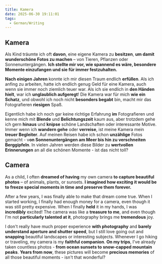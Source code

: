 ```yaml
---
title: Kamera
date: 2025-06-30 19:11:01
tags:
  - German/Writing
---
```


## Kamera

Als Kind träumte ich oft **davon**, eine eigene Kamera zu **besitzen**, **um damit wunderschöne Fotos zu machen** – von Tieren, Pflanzen oder Sonnenuntergängen. **Ich stellte mir vor, wie spannend es wäre, besondere Momente einzufangen und sie für immer festzuhalten.**

**Nach einigen Jahren** konnte ich mir diesen Traum endlich **erfüllen**. Als ich anfing zu arbeiten, hatte ich endlich genug Geld für eine Kamera, auch wenn sie immer noch ziemlich teuer war. Als ich sie endlich in **den Händen hielt**, war ich **unglaublich aufgeregt**! Die Kamera war für mich **wie ein Schatz**, und obwohl ich noch nicht **besonders begabt** bin, macht mir das Fotografieren **riesigen** Spaß.

Eigentlich habe ich noch gar keine richtige Erfahrung **im** Fotografieren und kenne mich mit **Blende** und **Belichtungszeit** kaum aus, aber trotzdem gehe ich gern **hinaus** und **knipse** schöne Landschaften oder interessante Motive. Immer wenn ich **wandern gehe** oder **verreise**, ist meine Kamera mein **treuer Begleiter**. Auf meinen Reisen habe ich schon **unzählige** Fotos gemacht - v**on Sonnenuntergängen am Meer bis hin zu verschneiten Berggipfeln**. In vielen Jahren werden diese Bilder zu **wertvollen Erinnerungen** an all die schönen Momente - ist das nicht toll?

## Camera

As a child, I often **dreamed of having** my own camera **to capture beautiful photos** – of animals, plants, or sunsets. **I imagined how exciting it would be to freeze special moments in time and preserve them forever.**

After a few years, I was finally able to make that dream come true. When I started working, I finally had enough money for a camera, even though it was still pretty expensive. When I finally **held** it in my hands, I was **incredibly** excited! The camera was like a **treasure to me**, and even though I'm not **particularly talented at it**, photography brings me **tremendous** joy.

I don't really have much proper experience **with photography** and **barely understand aperture and shutter speed**, but I still love going out and **snapping** beautiful landscapes or interesting subjects. Whenever I go hiking or traveling, my camera is my **faithful companion**. **On my trips**, I've already taken countless photos - **from ocean sunsets to snow-capped mountain peaks**. **Years from now**, these pictures will become **precious memories** of all those beautiful moments - isn't that wonderful?
